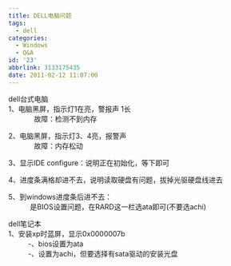 ```yaml
---
title: DELL电脑问题
tags:
  - dell
categories:
  - Windows
  - Q&A
id: '23'
abbrlink: 3133175435
date: 2011-02-12 11:07:00
---
```


dell台式电脑  
1、电脑黑屏，指示灯1在亮，警报声 1长  
             故障：检测不到内存  
  
2、电脑黑屏，指示灯3、4亮，报警声  
             故障：内存松动  
  
3、显示IDE configure：说明正在初始化，等下即可  
  
4、进度条满格却进不去，说明读取硬盘有问题，拔掉光驱硬盘线进去  
  
5、到windows进度条后进不去：  
           是BIOS设置问题，在RARD这一栏选ata即可(不要选achi)  
  
dell笔记本  
1、安装xp时蓝屏，显示0x0000007b  
          -、bios设置为ata  
          -、设置为achi，但要选择有sata驱动的安装光盘